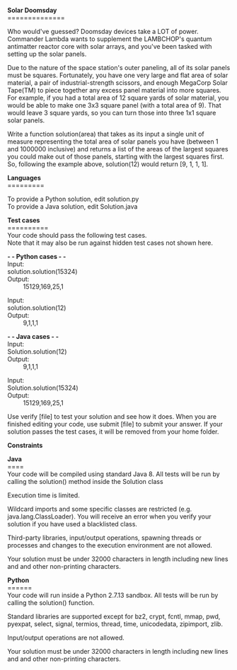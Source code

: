 **Solar Doomsday**<br>
\==============

Who would've guessed? Doomsday devices take a LOT of power. Commander Lambda wants to supplement the LAMBCHOP's quantum antimatter reactor core with solar arrays, and you've been tasked with setting up the solar panels.

Due to the nature of the space station's outer paneling, all of its solar panels must be squares. Fortunately, you have one very large and flat area of solar material, a pair of industrial-strength scissors, and enough MegaCorp Solar Tape(TM) to piece together any excess panel material into more squares. For example, if you had a total area of 12 square yards of solar material, you would be able to make one 3x3 square panel (with a total area of 9). That would leave 3 square yards, so you can turn those into three 1x1 square solar panels.

Write a function solution(area) that takes as its input a single unit of measure representing the total area of solar panels you have (between 1 and 1000000 inclusive) and returns a list of the areas of the largest squares you could make out of those panels, starting with the largest squares first. So, following the example above, solution(12) would return [9, 1, 1, 1].

**Languages**<br> 
\=========

To provide a Python solution, edit solution.py<br>
To provide a Java solution, edit Solution.java

**Test cases**<br> 
\==========<br>
Your code should pass the following test cases.<br>
Note that it may also be run against hidden test cases not shown here.

**- - Python cases - -**<br>
Input:<br>
solution.solution(15324)<br>
Output:<br>
&nbsp;&nbsp;&nbsp;&nbsp;&nbsp;&nbsp;&nbsp;&nbsp;&nbsp;15129,169,25,1 

Input:<br>
solution.solution(12)<br> 
Output:<br> 
&nbsp;&nbsp;&nbsp;&nbsp;&nbsp;&nbsp;&nbsp;&nbsp;&nbsp;9,1,1,1

**- - Java cases - -**<br> 
Input:<br>
Solution.solution(12)<br>
Output:<br>
&nbsp;&nbsp;&nbsp;&nbsp;&nbsp;&nbsp;&nbsp;&nbsp;&nbsp;9,1,1,1 

Input:<br> 
Solution.solution(15324)<br> 
Output:<br> 
&nbsp;&nbsp;&nbsp;&nbsp;&nbsp;&nbsp;&nbsp;&nbsp;&nbsp;15129,169,25,1

Use verify [file] to test your solution and see how it does. When you are finished editing your code, use submit [file] to submit your answer. If your solution passes the test cases, it will be removed from your home folder.

**Constraints**<br>

**Java**<br>
\====<br>
Your code will be compiled using standard Java 8. All tests will be run by calling the solution() method inside the Solution class

Execution time is limited. 

Wildcard imports and some specific classes are restricted (e.g. java.lang.ClassLoader). You will receive an error when you verify your solution if you have used a blacklisted class. 

Third-party libraries, input/output operations, spawning threads or processes and changes to the execution environment are not allowed. 

Your solution must be under 32000 characters in length including new lines and and other non-printing characters. 

**Python**<br> 
\======<br>
Your code will run inside a Python 2.7.13 sandbox. All tests will be run by calling the solution() function. 

Standard libraries are supported except for bz2, crypt, fcntl, mmap, pwd, pyexpat, select, signal, termios, thread, time, unicodedata, zipimport, zlib. 

Input/output operations are not allowed. 

Your solution must be under 32000 characters in length including new lines and and other non-printing characters.
